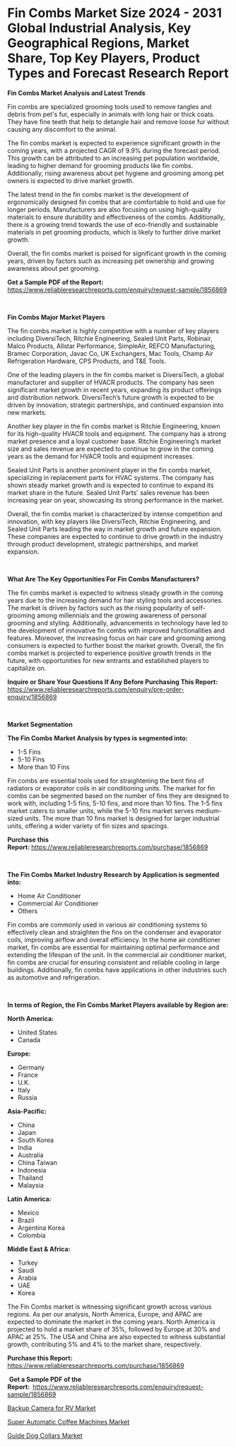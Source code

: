 <p><h1>Fin Combs Market Size 2024 - 2031 Global Industrial Analysis, Key Geographical Regions, Market Share, Top Key Players, Product Types and Forecast Research Report</h1></p><p><strong>Fin Combs Market Analysis and Latest Trends</strong></p>
<p><p>Fin combs are specialized grooming tools used to remove tangles and debris from pet's fur, especially in animals with long hair or thick coats. They have fine teeth that help to detangle hair and remove loose fur without causing any discomfort to the animal.</p><p>The fin combs market is expected to experience significant growth in the coming years, with a projected CAGR of 9.9% during the forecast period. This growth can be attributed to an increasing pet population worldwide, leading to higher demand for grooming products like fin combs. Additionally, rising awareness about pet hygiene and grooming among pet owners is expected to drive market growth.</p><p>The latest trend in the fin combs market is the development of ergonomically designed fin combs that are comfortable to hold and use for longer periods. Manufacturers are also focusing on using high-quality materials to ensure durability and effectiveness of the combs. Additionally, there is a growing trend towards the use of eco-friendly and sustainable materials in pet grooming products, which is likely to further drive market growth.</p><p>Overall, the fin combs market is poised for significant growth in the coming years, driven by factors such as increasing pet ownership and growing awareness about pet grooming.</p></p>
<p><strong>Get a Sample PDF of the Report:&nbsp;</strong> <a href="https://www.reliableresearchreports.com/enquiry/request-sample/1856869">https://www.reliableresearchreports.com/enquiry/request-sample/1856869</a></p>
<p>&nbsp;</p>
<p><strong>Fin Combs Major Market Players</strong></p>
<p><p>The fin combs market is highly competitive with a number of key players including DiversiTech, Ritchie Engineering, Sealed Unit Parts, Robinair, Malco Products, Allstar Performance, SimpleAir, REFCO Manufacturing, Bramec Corporation, Javac Co, UK Exchangers, Mac Tools, Champ Air Refrigeration Hardware, CPS Products, and T&E Tools.</p><p>One of the leading players in the fin combs market is DiversiTech, a global manufacturer and supplier of HVACR products. The company has seen significant market growth in recent years, expanding its product offerings and distribution network. DiversiTech’s future growth is expected to be driven by innovation, strategic partnerships, and continued expansion into new markets.</p><p>Another key player in the fin combs market is Ritchie Engineering, known for its high-quality HVACR tools and equipment. The company has a strong market presence and a loyal customer base. Ritchie Engineering’s market size and sales revenue are expected to continue to grow in the coming years as the demand for HVACR tools and equipment increases.</p><p>Sealed Unit Parts is another prominent player in the fin combs market, specializing in replacement parts for HVAC systems. The company has shown steady market growth and is expected to continue to expand its market share in the future. Sealed Unit Parts' sales revenue has been increasing year on year, showcasing its strong performance in the market.</p><p>Overall, the fin combs market is characterized by intense competition and innovation, with key players like DiversiTech, Ritchie Engineering, and Sealed Unit Parts leading the way in market growth and future expansion. These companies are expected to continue to drive growth in the industry through product development, strategic partnerships, and market expansion.</p></p>
<p>&nbsp;</p>
<p><strong>What Are The Key Opportunities For Fin Combs Manufacturers?</strong></p>
<p><p>The fin combs market is expected to witness steady growth in the coming years due to the increasing demand for hair styling tools and accessories. The market is driven by factors such as the rising popularity of self-grooming among millennials and the growing awareness of personal grooming and styling. Additionally, advancements in technology have led to the development of innovative fin combs with improved functionalities and features. Moreover, the increasing focus on hair care and grooming among consumers is expected to further boost the market growth. Overall, the fin combs market is projected to experience positive growth trends in the future, with opportunities for new entrants and established players to capitalize on.</p></p>
<p><strong>Inquire or Share Your Questions If Any Before Purchasing This Report:</strong> <a href="https://www.reliableresearchreports.com/enquiry/pre-order-enquiry/1856869">https://www.reliableresearchreports.com/enquiry/pre-order-enquiry/1856869</a></p>
<p>&nbsp;</p>
<p><strong>Market Segmentation</strong></p>
<p><strong>The Fin Combs Market Analysis by types is segmented into:</strong></p>
<p><ul><li>1-5 Fins</li><li>5-10 Fins</li><li>More than 10 Fins</li></ul></p>
<p><p>Fin combs are essential tools used for straightening the bent fins of radiators or evaporator coils in air conditioning units. The market for fin combs can be segmented based on the number of fins they are designed to work with, including 1-5 fins, 5-10 fins, and more than 10 fins. The 1-5 fins market caters to smaller units, while the 5-10 fins market serves medium-sized units. The more than 10 fins market is designed for larger industrial units, offering a wider variety of fin sizes and spacings.</p></p>
<p><strong>Purchase this Report:&nbsp;</strong><a href="https://www.reliableresearchreports.com/purchase/1856869">https://www.reliableresearchreports.com/purchase/1856869</a></p>
<p>&nbsp;</p>
<p><strong>The Fin Combs Market Industry Research by Application is segmented into:</strong></p>
<p><ul><li>Home Air Conditioner</li><li>Commercial Air Conditioner</li><li>Others</li></ul></p>
<p><p>Fin combs are commonly used in various air conditioning systems to effectively clean and straighten the fins on the condenser and evaporator coils, improving airflow and overall efficiency. In the home air conditioner market, fin combs are essential for maintaining optimal performance and extending the lifespan of the unit. In the commercial air conditioner market, fin combs are crucial for ensuring consistent and reliable cooling in large buildings. Additionally, fin combs have applications in other industries such as automotive and refrigeration.</p></p>
<p>&nbsp;</p>
<p><strong>In terms of Region, the Fin Combs Market Players available by Region are:</strong></p>
<p>
    <p> <strong> North America: </strong>
        <ul>
            <li>United States</li>
            <li>Canada</li>
        </ul>
        </p> 
    <p> <strong> Europe: </strong>
        <ul>
            <li>Germany</li>
            <li>France</li>
            <li>U.K.</li>
            <li>Italy</li>
            <li>Russia</li>
        </ul>
        </p> 
    <p> <strong> Asia-Pacific: </strong>
        <ul>
            <li>China</li>
            <li>Japan</li>
            <li>South Korea</li>
            <li>India</li>
            <li>Australia</li>
            <li>China Taiwan</li>
            <li>Indonesia</li>
            <li>Thailand</li>
            <li>Malaysia</li>
        </ul>
        </p> 
    <p> <strong> Latin America: </strong>
        <ul>
            <li>Mexico</li>
            <li>Brazil</li>
            <li>Argentina Korea</li>
            <li>Colombia</li>
        </ul>
        </p> 
    <p> <strong> Middle East & Africa: </strong>
        <ul>
            <li>Turkey</li>
            <li>Saudi</li>
            <li>Arabia</li>
            <li>UAE</li>
            <li>Korea</li>
        </ul>
    </p>
    </p>
<p><p>The Fin Combs market is witnessing significant growth across various regions. As per our analysis, North America, Europe, and APAC are expected to dominate the market in the coming years. North America is projected to hold a market share of 35%, followed by Europe at 30% and APAC at 25%. The USA and China are also expected to witness substantial growth, contributing 5% and 4% to the market share, respectively.</p></p>
<p><strong>Purchase this Report: </strong><a href="https://www.reliableresearchreports.com/purchase/1856869">https://www.reliableresearchreports.com/purchase/1856869</a></p>
<p>&nbsp;<strong>Get a Sample PDF of the Report:&nbsp;&nbsp;</strong><a href="https://www.reliableresearchreports.com/enquiry/request-sample/1856869">https://www.reliableresearchreports.com/enquiry/request-sample/1856869</a></p>
<p><strong></strong></p>
<p><p><a href="https://github.com/ruddyyedelwadw/Market-Research-Report-List-1/blob/main/backup-camera-for-rv-market.md">Backup Camera for RV Market</a></p><p><a href="https://github.com/juniordelafrance/Market-Research-Report-List-2/blob/main/super-automatic-coffee-machines-market.md">Super Automatic Coffee Machines Market</a></p><p><a href="https://github.com/jaidynmorantestelletmjzya/Market-Research-Report-List-1/blob/main/guide-dog-collars-market.md">Guide Dog Collars Market</a></p></p>